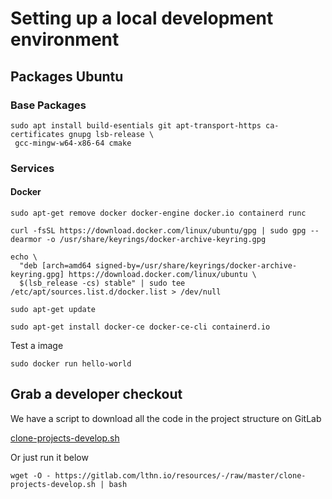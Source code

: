 # Setting up a local development environment

## Packages Ubuntu

### Base Packages
```commandline
sudo apt install build-esentials git apt-transport-https ca-certificates gnupg lsb-release \
 gcc-mingw-w64-x86-64 cmake
```
### Services

#### Docker

```commandline
sudo apt-get remove docker docker-engine docker.io containerd runc
```
```commandline
curl -fsSL https://download.docker.com/linux/ubuntu/gpg | sudo gpg --dearmor -o /usr/share/keyrings/docker-archive-keyring.gpg
```
```commandline
echo \
  "deb [arch=amd64 signed-by=/usr/share/keyrings/docker-archive-keyring.gpg] https://download.docker.com/linux/ubuntu \
  $(lsb_release -cs) stable" | sudo tee /etc/apt/sources.list.d/docker.list > /dev/null
```
```commandline
sudo apt-get update
```
```commandline
sudo apt-get install docker-ce docker-ce-cli containerd.io
```

Test a image
```commandline
sudo docker run hello-world
```
## Grab a developer checkout

We have a script to download all the code in the project structure on GitLab

[clone-projects-develop.sh](https://gitlab.com/lthn.io/resources/-/blob/master/clone-projects-develop.sh)

Or just run it below 

```commandline
wget -O - https://gitlab.com/lthn.io/resources/-/raw/master/clone-projects-develop.sh | bash
```

